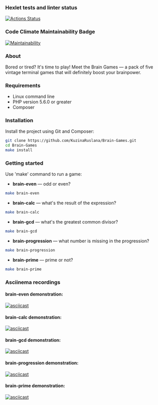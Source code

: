 ### Hexlet tests and linter status
[![Actions Status](https://github.com/KuzinaRuslana/php-project-45/actions/workflows/hexlet-check.yml/badge.svg)](https://github.com/KuzinaRuslana/php-project-45/actions)

### Code Climate Maintainability Badge
[![Maintainability](https://api.codeclimate.com/v1/badges/6e781e83dc5dfe8348df/maintainability)](https://codeclimate.com/github/KuzinaRuslana/php-project-45/maintainability)

### About
Bored or tired? It's time to play! Meet the Brain Games — a pack of five vintage terminal games that will definitely boost your brainpower.

### Requirements
+ Linux command line
+ PHP version 5.6.0 or greater
+ Composer

### Installation
Install the project using Git and Composer:
```bash
git clone https://github.com/KuzinaRuslana/Brain-Games.git
cd Brain-Games
make install
```

### Getting started
Use 'make' command to run a game:
* **brain-even** — odd or even?
```bash
make brain-even
```
* **brain-calc** — what's the result of the expression?
```bash
make brain-calc
```
* **brain-gcd** — what's the greatest common divisor?
```bash
make brain-gcd
```
* **brain-progression** — what number is missing in the progression?
```bash
make brain-progression
```
* **brain-prime** — prime or not?
```bash
make brain-prime
```

### Asciinema recordings
#### brain-even demonstration:
[![asciicast](https://asciinema.org/a/hejs1aRcORpedK0yljKdKPNTJ.svg)](https://asciinema.org/a/hejs1aRcORpedK0yljKdKPNTJ)
#### brain-calc demonstration:
[![asciicast](https://asciinema.org/a/dDbehwhkP9mOYNL1ILQqMVNZs.svg)](https://asciinema.org/a/dDbehwhkP9mOYNL1ILQqMVNZs)
#### brain-gcd demonstration:
[![asciicast](https://asciinema.org/a/QbS8K9e9Sx21YI5IpcvyRDC8f.svg)](https://asciinema.org/a/QbS8K9e9Sx21YI5IpcvyRDC8f)
#### brain-progression demonstration:
[![asciicast](https://asciinema.org/a/2k727J1ONLfMQ8KGPkZDPcmhj.svg)](https://asciinema.org/a/2k727J1ONLfMQ8KGPkZDPcmhj)
#### brain-prime demonstration:
[![asciicast](https://asciinema.org/a/WSfFzjbzLz5zEKZUAAFWUdsYD.svg)](https://asciinema.org/a/WSfFzjbzLz5zEKZUAAFWUdsYD)

